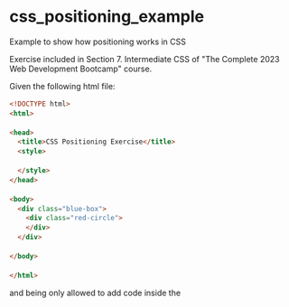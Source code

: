 # css_positioning_example
Example to show how positioning works in CSS

Exercise included in Section 7. Intermediate CSS of "The Complete 2023 Web Development Bootcamp" course.

Given the following html file:

```html
<!DOCTYPE html>
<html>

<head>
  <title>CSS Positioning Exercise</title>
  <style>

  </style>
</head>

<body>
  <div class="blue-box">
    <div class="red-circle">
    </div>
  </div>

</body>

</html>
```

and being only allowed to add code inside the <style> tag, the goal is to create a blue rectangle and a red circle and position them as follows:

![](images/goal.png)

First of all, I'm going to add the blue rectangle. In the html file there is already a div container tagged as "blue-box" class so we only have to use the right properties. Let's try to provide different values to the *position* property and see the effect on the rendered html. 

**position: static**

This is the default positioning style in html so there is no need to specify the position property. We also provide the rest of the properties to match the color and size desired. So, styling the blue-box div as follows:

```html
  <style>
    .blue-box {
      width: 500px;               /* width of 500 pixels */          
      height: 300px;              /* height of 300 pixels */
      background-color: blue;   /* blue as background color */
      left: 200px;                /* element pushed 200 pixels from the left */
      top: 200px;                 /* element pushed 200 pixels from the top */
    }
  </style>
```

it gets rendered as follows:

![](images/blue_box_static.png)

With static positioning, the element is placed just at the bottom of whatever previous element. In this case, as blue-box is the first element in the html file it gets positioned at the top left corner of the browser. Note that with static positioning, the properties left and top don't get applied (both appear greyed out in the inspector).

**position: relative**

With relative positioning the position of the element is relative to its default position. So the element is first placed on its default position and then pushed from the top and pushed from the left using the **top** and **left** properties:

```html
  <style>
    .blue-box {
      width: 500px;               /* width of 500 pixels */          
      height: 300px;              /* height of 300 pixels */
      background-color: blue;   /* blue as background color */
      position: relative;         /* Element positioned relatively to its default position */
      left: 200px;                /* element pushed 200 pixels from the left */
      top: 200px;                 /* element pushed 200 pixels from the top */
    }
  </style>
```

![](images/blue_box_relative.png)

**position: absolute**

absolute positioning places the element relative to the nearest ancestor with a position property set or relative to the top left corner of the webpage.

In this case, as blue-box is the first element in the html file, it has no ancestors so it gets positioned relative to the top left corner of the browser having the same effect as using relative positioning:

```html
  <style>
    .blue-box {
      width: 500px;               /* width of 500 pixels */          
      height: 300px;              /* height of 300 pixels */
      background-color: blue;   /* blue as background color */
      position: absolute;         /* absolute positioning */
      left: 200px;                /* element pushed 200 pixels from the left */
      top: 200px;                 /* element pushed 200 pixels from the top */
    }
  </style>
```

![](images/blue_box_absolute.png)

**position: fixed**

Finally, we have fixed positioning. What this does is to place the element relative to the top left corner of the window and even if we scroll up and down, the element remains in the same position. If the element is the first one in the html file it behaves as if using absolute positioning except for the scrolling:

```html
  <style>
    .blue-box {
      width: 500px;               /* width of 500 pixels */          
      height: 300px;              /* height of 300 pixels */
      background-color: blue;   /* blue as background color */
      position: fixed;            /* fixed positioning */
      left: 200px;                /* element pushed 200 pixels from the left */
      top: 200px;                 /* element pushed 200 pixels from the top */
    }
  </style>
```

![](images/blue_box_fixed.png)

Now that we have reviewed the different values of the position property, we will use the relative positioning for the blue-box div.

Next, we have to create a red circle. This red circle is a div element tagged as "red-circle" class and it is a child of blue-box. This means it is contained inside blue-box so it acts as a boundary regarding the position of red-circle.

Note that in order to create a perfect circle in ccs we just have to add the **border-radious** property and give it a value of 50%.

Now, let's play with the position property. If we were to use the dafult positioning (static) and given that the circle is the firts (and only) element inside blue-box, it would position in the top left corner of blue-box:

```html
  <style>
    .blue-box {
      width: 500px;               /* width of 500 pixels */          
      height: 300px;              /* height of 300 pixels */
      background-color: blue;   /* blue as background color */
      position: relative;         /* Element positioned relatively to its default position */
      left: 200px;                /* element pushed 200 pixels from the left */
      top: 200px;                 /* element pushed 200 pixels from the top */
    }
  .red-circle {
      width: 200px;               /* width of 200 pixels */
      height: 200px;              /* height of 200 pixels */
      background-color: red;    /* red as background color */
      border-radius: 50%;         /* 50% radious makes a perfect circle */
      left: 250px;                /* element pushed 250 pixels from the left */
      top: 150px;                 /* element pushed 150 pixels from the top */
    }
</style>
```

![](images/red_circle_static.png)

Again, the top and left properties have no effect.

Using **relative** positioning, the circle will move 50 pixels from the left and 150 pixels from the top of its default position so it matches the desired final position.

```html
  <style>
    .blue-box {
      width: 500px;               /* width of 500 pixels */          
      height: 300px;              /* height of 300 pixels */
      background-color: blue;   /* blue as background color */
      position: relative;         /* Element positioned relatively to its default position */
      left: 200px;                /* element pushed 200 pixels from the left */
      top: 200px;                 /* element pushed 200 pixels from the top */
    }
  .red-circle {
      width: 200px;               /* width of 200 pixels */
      height: 200px;              /* height of 200 pixels */
      background-color: red;    /* red as background color */
      border-radius: 50%;         /* 50% radious makes a perfect circle */
      position: relative;         /* Position relative to its default position */
      left: 250px;                /* element pushed 250 pixels from the left */
      top: 150px;                 /* element pushed 150 pixels from the top */
    }
  </style>
```

![](images/red_circle_relative.png)

Using **absolute** positioning has the same effect. As we said before, absolute positioning places the element relative to the nearest ancestor with the position property set or relative to the top left corner of the browser. As blue-box has the position property set to relative, red-circle is moved 250 pixels and 150 pixels from the top left corner of blue-box:

```html
  <style>
    .blue-box {
      width: 500px;               /* width of 500 pixels */          
      height: 300px;              /* height of 300 pixels */
      background-color: blue;   /* blue as background color */
      position: relative;         /* Element positioned relatively to its default position */
      left: 200px;                /* element pushed 200 pixels from the left */
      top: 200px;                 /* element pushed 200 pixels from the top */
    }
    .red-circle {
      width: 200px;               /* width of 200 pixels */
      height: 200px;              /* height of 200 pixels */
      background-color: red;    /* red as background color */
      border-radius: 50%;         /* 50% radious makes a perfect circle */
      position: absolute;         /* Position relative to blue-box */
      left: 250px;                /* element pushed 250 pixels from the left */
      top: 150px;                 /* element pushed 150 pixels from the top */
    }
</style>
```

![](images/red_circle_absolute.png)

Finally, if we were to use **fixed** as positioning, the red circle would be positioned fixed relative to the top left corner of the screen, 250 pixels to the right and 150 pixels to the bottom: 

```html
  <style>
    .blue-box {
      width: 500px;               /* width of 500 pixels */          
      height: 300px;              /* height of 300 pixels */
      background-color: blue;   /* blue as background color */
      position: relative;         /* Element positioned relatively to its default position */
      left: 200px;                /* element pushed 200 pixels from the left */
      top: 200px;                 /* element pushed 200 pixels from the top */
    }
  .red-circle {
      width: 200px;               /* width of 200 pixels */
      height: 200px;              /* height of 200 pixels */
      background-color: red;    /* red as background color */
      border-radius: 50%;         /* 50% radious makes a perfect circle */
      position: fixed;            /* Position fixed relative to the top left corner of the screen */
      left: 250px;                /* element pushed 250 pixels from the left */
      top: 150px;                 /* element pushed 150 pixels from the top */
    }
</style>
```

![](images/red_circle_fixed.png)

So, regarding red-circle element, we will stick with relative positioning although we could use absolute as well.

## What have we learnt in this exercise?

- The different values of the **position** property and how they behave.
- How to create a perfect circle using ccs styling.
- The **left** and **top** properties.






